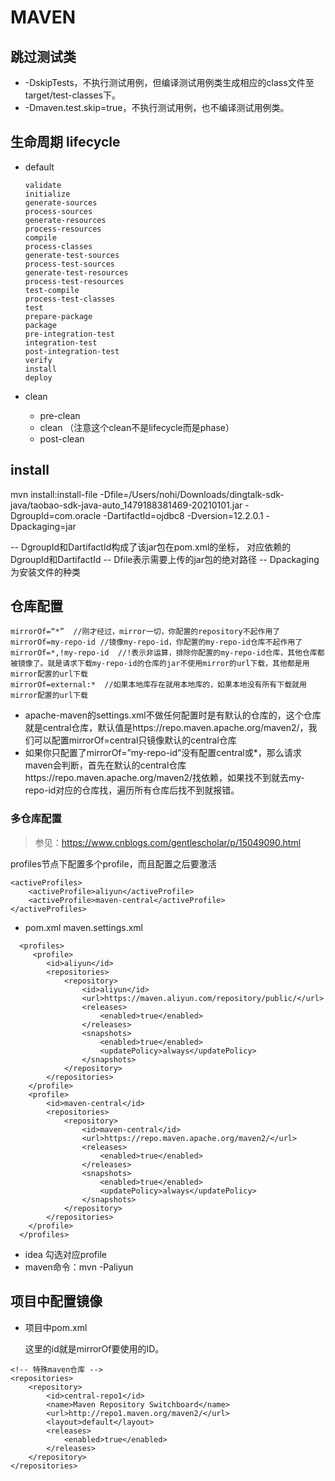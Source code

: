 # MAVEN

## 跳过测试类

* -DskipTests，不执行测试用例，但编译测试用例类生成相应的class文件至target/test-classes下。
* -Dmaven.test.skip=true，不执行测试用例，也不编译测试用例类。

## 生命周期 lifecycle

* default

  ```
  validate
  initialize
  generate-sources
  process-sources
  generate-resources
  process-resources
  compile
  process-classes
  generate-test-sources
  process-test-sources
  generate-test-resources
  process-test-resources
  test-compile
  process-test-classes
  test
  prepare-package
  package
  pre-integration-test
  integration-test
  post-integration-test
  verify
  install
  deploy
  ```

* clean

  * pre-clean
  * clean （注意这个clean不是lifecycle而是phase）
  * post-clean



## install

mvn install:install-file -Dfile=/Users/nohi/Downloads/dingtalk-sdk-java/taobao-sdk-java-auto_1479188381469-20210101.jar -DgroupId=com.oracle -DartifactId=ojdbc8 -Dversion=12.2.0.1 -Dpackaging=jar

-- DgroupId和DartifactId构成了该jar包在pom.xml的坐标， 对应依赖的DgroupId和DartifactId
-- Dfile表示需要上传的jar包的绝对路径
-- Dpackaging 为安装文件的种类



## 仓库配置

```
mirrorOf=“*”  //刚才经过，mirror一切，你配置的repository不起作用了
mirrorOf=my-repo-id //镜像my-repo-id，你配置的my-repo-id仓库不起作用了
mirrorOf=*,!my-repo-id  //!表示非运算，排除你配置的my-repo-id仓库，其他仓库都被镜像了。就是请求下载my-repo-id的仓库的jar不使用mirror的url下载，其他都是用mirror配置的url下载
mirrorOf=external:*  //如果本地库存在就用本地库的，如果本地没有所有下载就用mirror配置的url下载
```

* apache-maven的settings.xml不做任何配置时是有默认的仓库的，这个仓库就是central仓库，默认值是https://repo.maven.apache.org/maven2/，我们可以配置mirrorOf=central只镜像默认的central仓库
* 如果你只配置了mirrorOf=”my-repo-id“没有配置central或*，那么请求maven会判断，首先在默认的central仓库https://repo.maven.apache.org/maven2/找依赖，如果找不到就去my-repo-id对应的仓库找，遍历所有仓库后找不到就报错。

### 多仓库配置

> 参见：https://www.cnblogs.com/gentlescholar/p/15049090.html

profiles节点下配置多个profile，而且配置之后要激活

```
<activeProfiles>
    <activeProfile>aliyun</activeProfile>
    <activeProfile>maven-central</activeProfile>
</activeProfiles>
```

* pom.xml   maven.settings.xml

```
  <profiles>
     <profile>
        <id>aliyun</id>
        <repositories>
            <repository>
                <id>aliyun</id>
                <url>https://maven.aliyun.com/repository/public/</url>
                <releases>
                    <enabled>true</enabled>
                </releases>
                <snapshots>
                    <enabled>true</enabled>
                    <updatePolicy>always</updatePolicy>
                </snapshots>
            </repository>
        </repositories>
    </profile>
    <profile>
        <id>maven-central</id>
        <repositories>
            <repository>
                <id>maven-central</id>
                <url>https://repo.maven.apache.org/maven2/</url>
                <releases>
                    <enabled>true</enabled>
                </releases>
                <snapshots>
                    <enabled>true</enabled>
                    <updatePolicy>always</updatePolicy>
                </snapshots>
            </repository>
        </repositories>
    </profile>
  </profiles>
```

* idea 勾选对应profile
* maven命令：mvn -Paliyun



## 项目中配置镜像

* 项目中pom.xml 

  这里的id就是mirrorOf要使用的ID。

```
<!-- 特殊maven仓库 -->
<repositories>
    <repository>
        <id>central-repo1</id>
        <name>Maven Repository Switchboard</name>
        <url>http://repo1.maven.org/maven2/</url>
        <layout>default</layout>
        <releases>
            <enabled>true</enabled>
        </releases>
    </repository>
</repositories>
```
















